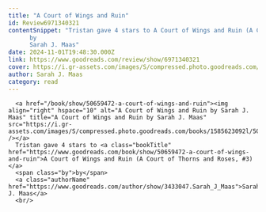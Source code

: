 ```yaml
---
title: "A Court of Wings and Ruin"
id: Review6971340321
contentSnippet: "Tristan gave 4 stars to A Court of Wings and Ruin (A Court of Thorns and Roses, #3)
      by
      Sarah J. Maas"
date: 2024-11-01T19:48:30.000Z
link: https://www.goodreads.com/review/show/6971340321
cover: https://i.gr-assets.com/images/S/compressed.photo.goodreads.com/books/1585623092l/50659472._MX50_.jpg
author: Sarah J. Maas
category: read
---
```


      
      <a href="/book/show/50659472-a-court-of-wings-and-ruin"><img align="right" hspace="10" alt="A Court of Wings and Ruin by Sarah J. Maas" title="A Court of Wings and Ruin by Sarah J. Maas" src="https://i.gr-assets.com/images/S/compressed.photo.goodreads.com/books/1585623092l/50659472._MX50_.jpg" /></a>
      Tristan gave 4 stars to <a class="bookTitle" href="https://www.goodreads.com/book/show/50659472-a-court-of-wings-and-ruin">A Court of Wings and Ruin (A Court of Thorns and Roses, #3)</a>
      <span class="by">by</span>
      <a class="authorName" href="https://www.goodreads.com/author/show/3433047.Sarah_J_Maas">Sarah J. Maas</a>
      <br/>